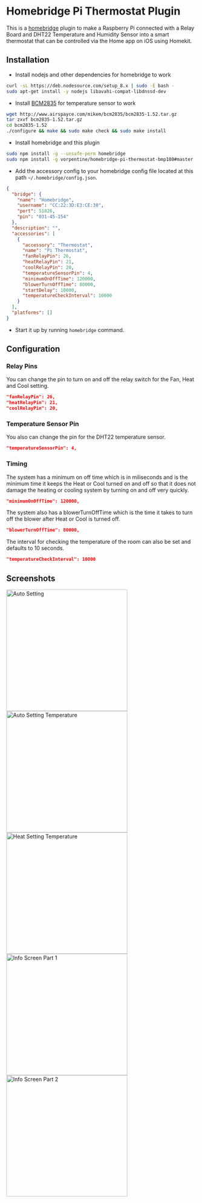 # Homebridge Pi Thermostat Plugin

This is a [homebridge](https://github.com/nfarina/homebridge) plugin to make a Raspberry Pi connected with a Relay Board and DHT22 Temperature and Humidity Sensor into a smart thermostat that can be controlled via the Home app on iOS using Homekit.

## Installation
* Install nodejs and other dependencies for homebridge to work
```sh
curl -sL https://deb.nodesource.com/setup_8.x | sudo -E bash -
sudo apt-get install -y nodejs libavahi-compat-libdnssd-dev
```
* Install [BCM2835](http://www.airspayce.com/mikem/bcm2835/) for temperature sensor to work
```sh
wget http://www.airspayce.com/mikem/bcm2835/bcm2835-1.52.tar.gz
tar zxvf bcm2835-1.52.tar.gz
cd bcm2835-1.52
./configure && make && sudo make check && sudo make install
```
* Install homebridge and this plugin
```sh
sudo npm install -g --unsafe-perm homebridge
sudo npm install -g vorpentine/homebridge-pi-thermostat-bmp180#master
```
* Add the accessory config to your homebridge config file located at this path `~/.homebridge/config.json`.
```json
{
  "bridge": {
    "name": "Homebridge",
    "username": "CC:22:3D:E3:CE:30",
    "port": 51826,
    "pin": "031-45-154"
  },
  "description": "",
  "accessories": [
    {
      "accessory": "Thermostat",
      "name": "Pi Thermostat",
      "fanRelayPin": 26,
      "heatRelayPin": 21,
      "coolRelayPin": 20,
      "temperatureSensorPin": 4,
      "minimumOnOffTime": 120000,
      "blowerTurnOffTime": 80000,
      "startDelay": 10000,
      "temperatureCheckInterval": 10000
    }
  ],
  "platforms": []
}
```
* Start it up by running `homebridge` command.

## Configuration


### Relay Pins

You can change the pin to turn on and off the relay switch for the Fan, Heat and Cool setting.

```json
"fanRelayPin": 26,
"heatRelayPin": 21,
"coolRelayPin": 20,
```

### Temperature Sensor Pin

You also can change the pin for the DHT22 temperature sensor.

```json
"temperatureSensorPin": 4,
```

### Timing

The system has a minimum on off time which is in miliseconds and is the minimum time it keeps the Heat or Cool turned on and off so that it does not damage the heating or cooling system by turning on and off very quickly.

```json
"minimumOnOffTime": 120000,
```

The system also has a blowerTurnOffTime which is the time it takes to turn off the blower after Heat or Cool is turned off.

```json
"blowerTurnOffTime": 80000,
```

The interval for checking the temperature of the room can also be set and defaults to 10 seconds.

```json
"temperatureCheckInterval": 10000
```

## Screenshots

<img width="320px" title="Auto Setting" src ="https://user-images.githubusercontent.com/498669/34306432-116a3cfc-e711-11e7-9fae-6662bd781fde.PNG" />

<img width="320px" title="Auto Setting Temperature" src ="https://user-images.githubusercontent.com/498669/34306435-14f0e088-e711-11e7-88e5-6803eff486f4.PNG" />

<img width="320px" title="Heat Setting Temperature" src ="https://user-images.githubusercontent.com/498669/34306426-0ddd1636-e711-11e7-9f1d-2f39141eadf2.PNG" />

<img width="320px" title="Info Screen Part 1" src ="https://user-images.githubusercontent.com/498669/34306428-0f9f2f04-e711-11e7-87c9-6c3b9b7e88fe.PNG" />

<img width="320px" title="Info Screen Part 2" src ="https://user-images.githubusercontent.com/498669/34306425-0c499448-e711-11e7-957b-ce92402b4d49.PNG" />
